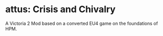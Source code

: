 # attus: Crisis and Chivalry
 A Victoria 2 Mod based on a converted EU4 game on the foundations of HPM.
